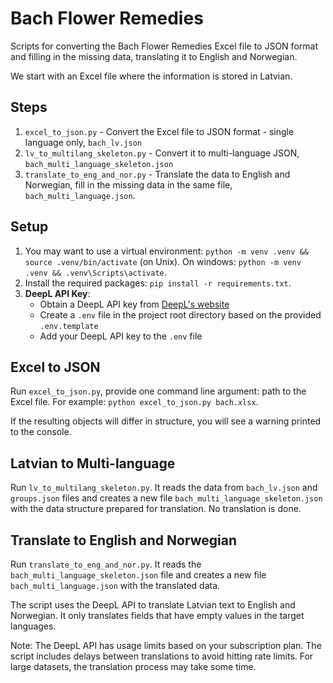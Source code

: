 # Bach Flower Remedies

Scripts for converting the Bach Flower Remedies Excel file to JSON format and filling in the missing data, translating it to English and Norwegian.

We start with an Excel file where the information is stored in Latvian.

## Steps

1. `excel_to_json.py` - Convert the Excel file to JSON format - single language only, `bach_lv.json`
2. `lv_to_multilang_skeleton.py` - Convert it to multi-language JSON, `bach_multi_language_skeleton.json`
3. `translate_to_eng_and_nor.py` - Translate the data to English and Norwegian, fill in the missing data in the same file, `bach_multi_language.json`.

## Setup

1. You may want to use a virtual environment: `python -m venv .venv && source .venv/bin/activate` (on Unix). On windows: `python -m venv .venv && .venv\Scripts\activate`.
2. Install the required packages: `pip install -r requirements.txt`.
3. **DeepL API Key**:
   - Obtain a DeepL API key from [DeepL's website](https://www.deepl.com/pro-api)
   - Create a `.env` file in the project root directory based on the provided `.env.template`
   - Add your DeepL API key to the `.env` file

## Excel to JSON

Run `excel_to_json.py`, provide one command line argument: path to the Excel file. For example: `python excel_to_json.py bach.xlsx`.

If the resulting objects will differ in structure, you will see a warning printed to the console.

## Latvian to Multi-language

Run `lv_to_multilang_skeleton.py`. It reads the data from `bach_lv.json` and `groups.json` files and creates a new file `bach_multi_language_skeleton.json` with the data structure prepared for translation. No translation is done.

## Translate to English and Norwegian

Run `translate_to_eng_and_nor.py`. It reads the `bach_multi_language_skeleton.json` file and creates a new file `bach_multi_language.json` with the translated data.

The script uses the DeepL API to translate Latvian text to English and Norwegian. It only translates fields that have empty values in the target languages.

Note: The DeepL API has usage limits based on your subscription plan. The script includes delays between translations to avoid hitting rate limits. For large datasets, the translation process may take some time.
